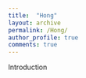 ```yaml
---
title:  "Hong"
layout: archive
permalink: /Hong/
author_profile: true
comments: true
---
```


Introduction 
